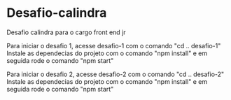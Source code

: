 # Desafio-calindra

Desafio calindra para o cargo front end jr

Para iniciar o desafio 1, acesse desafio-1 com o comando "cd .. desafio-1"
Instale as dependecias do projeto com o comando "npm install" e em seguida rode o comando "npm start"

Para iniciar o desafio 2, acesse desafio-2 com o comando "cd .. desafio-2"
Instale as dependecias do projeto com o comando "npm install" e em seguida rode o comando "npm start"
